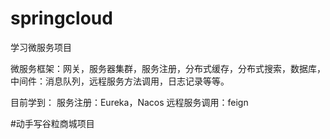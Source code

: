 # springcloud
学习微服务项目

微服务框架：网关，服务器集群，服务注册，分布式缓存，分布式搜索，数据库，中间件：消息队列，远程服务方法调用，日志记录等等。

目前学到：
服务注册：Eureka，Nacos
远程服务调用：feign

#动手写谷粒商城项目
